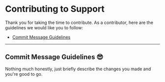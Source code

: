 # Contributing to Support

Thank you for taking the time to contribute.
As a contributor, here are the guidelines we would like you to follow:

- [Commit Message Guidelines](#commit)

---

## <a name="commit"></a> Commit Message Guidelines 😎

Nothing much honestly, just briefly describe the changes you made and you're good to go.